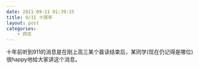 ```yaml
---
date: 2011-09-11 01:39:15
title: 9/11 十周年
layout: post
categories:
    - 网志
---
```

十年前听到911的消息是在刚上高三某个晨读结束后，某同学(现在仍记得是哪位)很happy地给大家讲这个消息。

&nbsp;